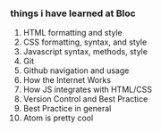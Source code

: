 ### things i have learned at Bloc

1. HTML formatting and style
2. CSS formatting, syntax, and style
3. Javascript syntax, methods, style
4. Git
5. Github navigation and usage
6. How the Internet Works
7. How JS integrates with HTML/CSS
8. Version Control and Best Practice
9. Best Practice in general
10. Atom is pretty cool
